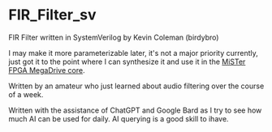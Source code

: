 # FIR_Filter_sv
FIR Filter written in SystemVerilog
by Kevin Coleman (birdybro)

I may make it more parameterizable later, it's not a major priority currently, just got it to the point where I can synthesize it and use it in the [MiSTer FPGA MegaDrive core](https://github.com/MiSTer-devel/MegaDrive_MiSTer).

Written by an amateur who just learned about audio filtering over the course of a week.

Written with the assistance of ChatGPT and Google Bard as I try to see how much AI can be used for daily. AI querying is a good skill to ihave.
